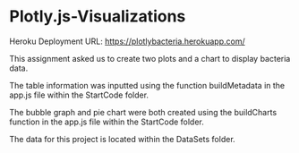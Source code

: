 # Plotly.js-Visualizations

Heroku Deployment URL:
https://plotlybacteria.herokuapp.com/

This assignment asked us to create two plots and a chart to display bacteria data.

The table information was inputted using the function buildMetadata in the app.js file within the StartCode folder.

The bubble graph and pie chart were both created using the buildCharts function in the app.js file within the StartCode folder.

The data for this project is located within the DataSets folder.

